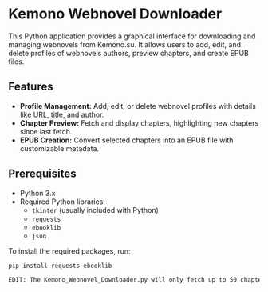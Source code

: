 # Kemono Webnovel Downloader

This Python application provides a graphical interface for downloading and managing webnovels from Kemono.su. It allows users to add, edit, and delete profiles of webnovels authors, preview chapters, and create EPUB files.

## Features

- **Profile Management:** Add, edit, or delete webnovel profiles with details like URL, title, and author.
- **Chapter Preview:** Fetch and display chapters, highlighting new chapters since last fetch.
- **EPUB Creation:** Convert selected chapters into an EPUB file with customizable metadata.

## Prerequisites

- Python 3.x
- Required Python libraries:
  - `tkinter` (usually included with Python)
  - `requests`
  - `ebooklib`
  - `json`

To install the required packages, run:

```bash
pip install requests ebooklib

EDIT: The Kemono_Webnovel_Downloader.py will only fetch up to 50 chapters. The Kemono_Webnovel_Downloader_More_Chapters.py will fetch all chapters.
